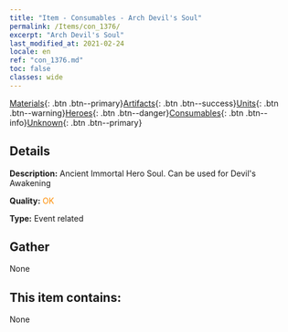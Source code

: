 ```yaml
---
title: "Item - Consumables - Arch Devil's Soul"
permalink: /Items/con_1376/
excerpt: "Arch Devil's Soul"
last_modified_at: 2021-02-24
locale: en
ref: "con_1376.md"
toc: false
classes: wide
---
```

 [Materials](/Items/){: .btn .btn--primary}[Artifacts](/Items/Artifacts/){: .btn .btn--success}[Units](/Items/Units/){: .btn .btn--warning}[Heroes](/Items/Heroes/){: .btn .btn--danger}[Consumables](/Items/Consumables/){: .btn .btn--info}[Unknown](/Items/Unknown/){: .btn .btn--primary}

## Details
 **Description:** Ancient Immortal Hero Soul. Can be used for Devil's Awakening

 **Quality:** <span style="color: #FF8C00">OK</span>

 **Type:** Event related

## Gather

  None

## This item contains:

  None

